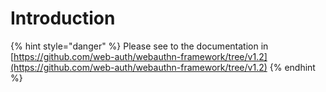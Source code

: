 # Introduction

{% hint style="danger" %}
Please see to the documentation in [https://github.com/web-auth/webauthn-framework/tree/v1.2](https://github.com/web-auth/webauthn-framework/tree/v1.2)
{% endhint %}

